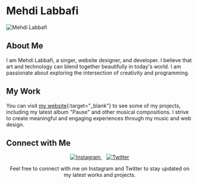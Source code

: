 
  
# Mehdi Labbafi


![Mehdi Labbafi](https://th.bing.com/th/id/OIG4.9sd_bv7D6dhLBJ5ChkVf?w=1024&h=1024&rs=1&pid=ImgDetMain)

## About Me

I am Mehdi Labbafi, a singer, website designer, and developer. I believe that art and technology can blend together beautifully in today's world. I am passionate about exploring the intersection of creativity and programming.

## My Work

You can visit [my website](https://mehdilabbafi.github.io/index.html){:target="_blank"} to see some of my projects, including my latest album "Pause" and other musical compositions. I strive to create meaningful and engaging experiences through my music and web design.


## Connect with Me

<p align="center">
  <a href="https://www.instagram.com/mehdilabbafi/" target="_blank">
    <img src="https://www.edigitalagency.com.au/wp-content/uploads/small-Instagram-logo-black-glyph.png" alt="Instagram">
  </a>&nbsp;&nbsp;
  <a href="https://twitter.com/mehdi_labbafi" target="_blank">
    <img src="https://pngimg.com/uploads/twitter/small/twitter_PNG1.png" alt="Twitter">
  </a>
</p>


<p align="center">Feel free to connect with me on Instagram and Twitter to stay updated on my latest works and projects.</p>

<div style="background-color: black; color: white;">
<!-- Your content goes here -->
</div>
